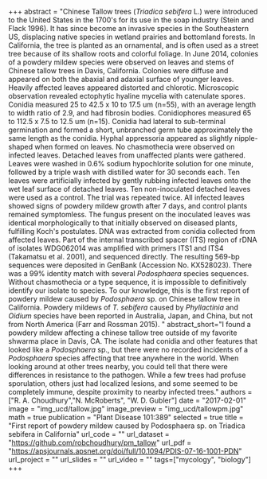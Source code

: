 +++
abstract = "Chinese Tallow trees (*Triadica sebifera* L.) were introduced to the United States in the 1700's for its use in the soap industry (Stein and Flack 1996). It has since become an invasive species in the Southeastern US, displacing native species in wetland prairies and bottomland forests. In California, the tree is planted as an ornamental, and is often used as a street tree because of its shallow roots and colorful foliage. In June 2014, colonies of a powdery mildew species were observed on leaves and stems of Chinese tallow trees in Davis, California. Colonies were diffuse and appeared on both the abaxial and adaxial surface of younger leaves. Heavily affected leaves appeared distorted and chlorotic. Microscopic observation revealed ectophytic hyaline mycelia with catenulate spores. Conidia measured 25 to 42.5 x 10 to 17.5 um (n=55), with an average length to width ratio of 2.9, and had fibrosin bodies. Conidiophores measured 65 to 112.5 x 7.5 to 12.5 um (n=15). Conidia had lateral to sub-terminal germination and formed a short, unbranched germ tube approximately the same length as the conidia. Hyphal appressoria appeared as slightly nipple-shaped when formed on leaves. No chasmothecia were observed on infected leaves. Detached leaves from unaffected plants were gathered. Leaves were washed in 0.6% sodium hypochlorite solution for one minute, followed by a triple wash with distilled water for 30 seconds each. Ten leaves were artificially infected by gently rubbing infected leaves onto the wet leaf surface of detached leaves. Ten non-inoculated detached leaves were used as a control. The trial was repeated twice. All infected leaves showed signs of powdery mildew growth after 7 days, and control plants remained symptomless. The fungus present on the inoculated leaves was identical morphologically to that initially observed on diseased plants, fulfilling Koch's postulates.  DNA was extracted from conidia collected from affected leaves. Part of the internal transcribed spacer (ITS) region of rDNA of isolates WDG062014 was amplified with primers ITS1 and ITS4 (Takamatsu et al. 2001), and sequenced directly.  The resulting 569-bp sequences were deposited in GenBank (Accession No. KX528023). There was a 99% identity match with several *Podosphaera* species sequences.  Without chasmothecia or a type sequence, it is impossible to definitively identify our isolate to species. To our knowledge, this is the first report of powdery mildew caused by *Podosphaera* sp. on Chinese tallow tree in California.  Powdery mildews of *T. sebifera* caused by *Phyllactinia* and *Oidium* species have been reported in Australia, Japan, and China, but not from North America (Farr and Rossman 2015). "
abstract_short="I found a powdery mildew affecting a chinese tallow tree outside of my favorite shwarma place in Davis, CA. The isolate had conidia and other features that looked like a *Podosphaera* sp., but there were no recorded incidents of a *Podosphaera* species affecting that tree anywhere in the world. When looking around at other trees nearby, you could tell that there were differences in resistance to the pathogen. While a few trees had profuse sporulation, others just had localized lesions, and some seemed to be completely immune, despite proximity to nearby infected trees."
authors = ["R. A. Choudhury","N. McRoberts", "W. D. Gubler"]
date = "2017-02-01"
image = "img_ucd/tallow.jpg"
image_preview = "img_ucd/tallowpm.jpg"
math = true
publication = "Plant Disease 101:389"
selected = true
title = "First report of powdery mildew caused by Podosphaera sp. on Triadica sebifera in California"
url_code = ""
url_dataset = "https://github.com/robchoudhury/pm_tallow"
url_pdf = "https://apsjournals.apsnet.org/doi/full/10.1094/PDIS-07-16-1001-PDN"
url_project = ""
url_slides = ""
url_video = ""
tags=["mycology", "biology"]
+++